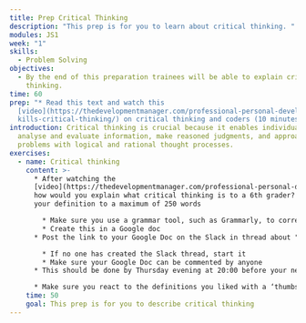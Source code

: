 ```yaml
---
title: Prep Critical Thinking
description: "This prep is for you to learn about critical thinking. "
modules: JS1
week: "1"
skills:
  - Problem Solving
objectives:
  - By the end of this preparation trainees will be able to explain critical
    thinking.
time: 60
prep: "* R﻿ead this text and watch this
  [video](https://thedevelopmentmanager.com/professional-personal-development-s\
  kills-critical-thinking/) on critical thinking and coders (10 minutes)"
introduction: Critical thinking is crucial because it enables individuals to
  analyse and evaluate information, make reasoned judgments, and approach
  problems with logical and rational thought processes.
exercises:
  - name: Critical thinking
    content: >-
      * A﻿fter watching the
      [video](https://thedevelopmentmanager.com/professional-personal-development-skills-critical-thinking/),
      how would you explain what critical thinking is to a 6th grader? Write out
      your definition to a maximum of 250 words

        * M﻿ake sure you use a grammar tool, such as Grammarly, to correct your English
        * C﻿reate this in a Google doc
      * P﻿ost the link to your Google Doc on the Slack in thread about "Critical Thinking" 

        * I﻿f no one has created the Slack thread, start it
        * M﻿ake sure your Google Doc can be commented by anyone
      * This should be done by Thursday evening at 20:00 before your next class

      * M﻿ake sure you react to the definitions you liked with a ‘thumbs up’emoji
    time: 50
    goal: This prep is for you to describe critical thinking
---
```


